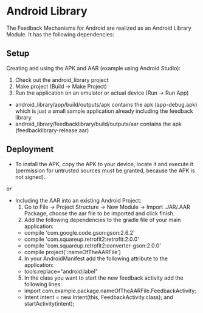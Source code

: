 # Android Library

The Feedback Mechanisms for Android are realized as an Android Library Module. It has the following dependencies:

## Setup

Creating and using the APK and AAR (example using Android Studio):

1. Check out the android_library project
2. Make project (Build -> Make Project)
3. Run the application on an emulator or actual device (Run -> Run App)
  * android_library/app/build/outputs/apk contains the apk (app-debug.apk) which is just a small sample application already including the feedback library.
  * android_library/feedbacklibrary/build/outputs/aar contains the apk (feedbacklibrary-release.aar)

## Deployment

- To install the APK, copy the APK to your device, locate it and execute it (permission for untrusted sources must be granted, because the APK is not signed).

*or*

- Including the AAR into an existing Android Project:
  1. Go to File -> Project Structure -> New Module -> Import .JAR/.AAR Package, choose the aar file to be imported and click finish.
  2. Add the following dependencies to the gradle file of your main application:
    * compile 'com.google.code.gson:gson:2.6.2'
    * compile 'com.squareup.retrofit2:retrofit:2.0.0'
    * compile 'com.squareup.retrofit2:converter-gson:2.0.0'
    * compile project(':nameOfTheAARFile')
  4. In your AndroidManifest add the following attribute to the application:
    * tools:replace="android:label"
  5. In the class you want to start the new feedback activity add the following lines:
    * import com.example.package.nameOfTheAARFile.FeedbackActivity;
    * Intent intent = new Intent(this, FeedbackActivity.class); and startActivity(intent);
